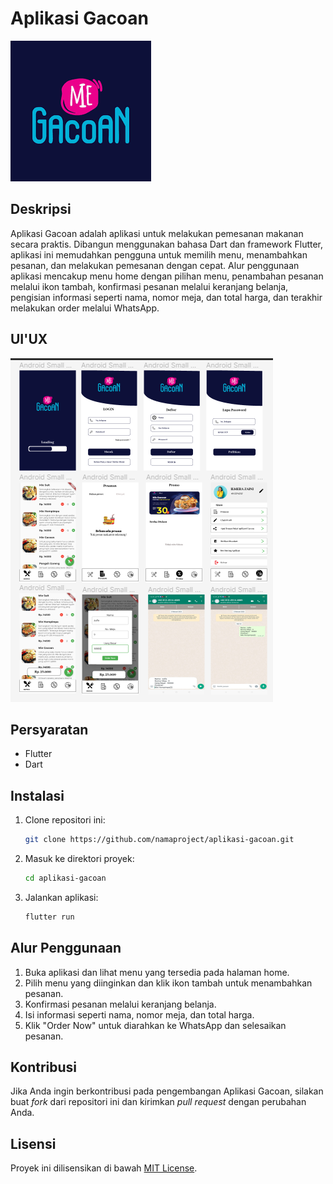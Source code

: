 # Aplikasi Gacoan

![Aplikasi Gacoan Logo](https://github.com/zulfachafidz/gacoan-apk/blob/main/assets/img/download.png)

## Deskripsi

Aplikasi Gacoan adalah aplikasi untuk melakukan pemesanan makanan secara praktis. Dibangun menggunakan bahasa Dart dan framework Flutter, aplikasi ini memudahkan pengguna untuk memilih menu, menambahkan pesanan, dan melakukan pemesanan dengan cepat. Alur penggunaan aplikasi mencakup menu home dengan pilihan menu, penambahan pesanan melalui ikon tambah, konfirmasi pesanan melalui keranjang belanja, pengisian informasi seperti nama, nomor meja, dan total harga, dan terakhir melakukan order melalui WhatsApp.

## UI'UX
[![Aplikasi Gacoan UI/UX](https://github.com/zulfachafidz/gacoan-apk/blob/main/assets/img/uiux.png)](https://www.figma.com/proto/64lpHPYJOyIKkIq2t50Rmj/aplikasi-gacoan?node-id=1-2)

## Persyaratan

- Flutter
- Dart

## Instalasi

1. Clone repositori ini:

   ```bash
   git clone https://github.com/namaproject/aplikasi-gacoan.git
   ```

2. Masuk ke direktori proyek:

   ```bash
   cd aplikasi-gacoan
   ```

3. Jalankan aplikasi:

   ```bash
   flutter run
   ```

## Alur Penggunaan

1. Buka aplikasi dan lihat menu yang tersedia pada halaman home.
2. Pilih menu yang diinginkan dan klik ikon tambah untuk menambahkan pesanan.
3. Konfirmasi pesanan melalui keranjang belanja.
4. Isi informasi seperti nama, nomor meja, dan total harga.
5. Klik "Order Now" untuk diarahkan ke WhatsApp dan selesaikan pesanan.

## Kontribusi

Jika Anda ingin berkontribusi pada pengembangan Aplikasi Gacoan, silakan buat _fork_ dari repositori ini dan kirimkan _pull request_ dengan perubahan Anda.

## Lisensi

Proyek ini dilisensikan di bawah [MIT License](LICENSE).

